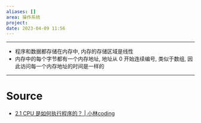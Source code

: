 ```yaml
---
aliases: []
area: 操作系统
project: 
date: 2023-04-09 11:56
---
```

---
- 程序和数据都存储在内存中, 内存的存储区域是线性
- 内存中的每个字节都有一个内存地址, 地址从 0 开始连续编号, 类似于数组, 因此访问每一个内存地址的时间是一样的
---
# Source
- [2.1 CPU 是如何执行程序的？ | 小林coding](https://xiaolincoding.com/os/1_hardware/how_cpu_run.html#%E5%86%AF%E8%AF%BA%E4%BE%9D%E6%9B%BC%E6%A8%A1%E5%9E%8B)